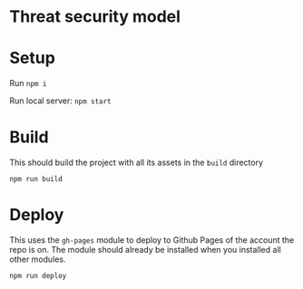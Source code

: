 # Threat security model

# Setup
Run `npm i`

Run local server: `npm start`

# Build

This should build the project with all its assets in the `build` directory

`npm run build`

# Deploy

This uses the `gh-pages` module to deploy to Github Pages of the account the repo is on. The module should already be installed when you installed all other modules.

`npm run deploy`
